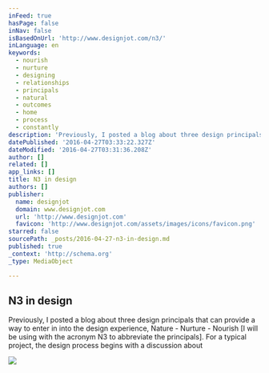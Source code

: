 ```yaml
---
inFeed: true
hasPage: false
inNav: false
isBasedOnUrl: 'http://www.designjot.com/n3/'
inLanguage: en
keywords:
  - nourish
  - nurture
  - designing
  - relationships
  - principals
  - natural
  - outcomes
  - home
  - process
  - constantly
description: 'Previously, I posted a blog about three design principals that can provide a way to enter in into the design experience, Nature - Nurture - Nourish [I will be using with the acronym N3 to abbreviate the principals]. For a typical project, the design process begins with a discussion about'
datePublished: '2016-04-27T03:33:22.327Z'
dateModified: '2016-04-27T03:31:36.208Z'
author: []
related: []
app_links: []
title: N3 in design
authors: []
publisher:
  name: designjot
  domain: www.designjot.com
  url: 'http://www.designjot.com'
  favicon: 'http://www.designjot.com/assets/images/icons/favicon.png'
starred: false
sourcePath: _posts/2016-04-27-n3-in-design.md
published: true
_context: 'http://schema.org'
_type: MediaObject

---
```

<article style=""><h1>N3 in design</h1><p>Previously, I posted a blog about three design principals that can provide a way to enter in into the design experience, Nature - Nurture - Nourish [I will be using with the acronym N3 to abbreviate the principals]. For a typical project, the design process begins with a discussion about</p><img src="http://www.designjot.com/assets/images/share/facebook.png" /></article>